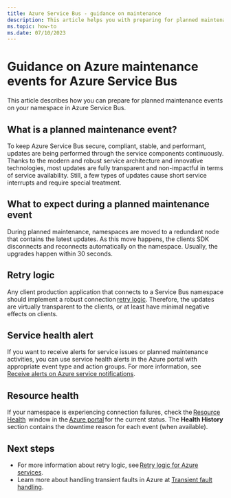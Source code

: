 ```yaml
---
title: Azure Service Bus - guidance on maintenance 
description: This article helps you with preparing for planned maintenance events on your namespace in Azure Service Bus. 
ms.topic: how-to
ms.date: 07/10/2023
---
```


# Guidance on Azure maintenance events for Azure Service Bus
This article describes how you can prepare for planned maintenance events on your namespace in Azure Service Bus. 

## What is a planned maintenance event? 
To keep Azure Service Bus secure, compliant, stable, and performant, updates are being performed through the service components continuously. Thanks to the modern and robust service architecture and innovative technologies, most updates are fully transparent and non-impactful in terms of service availability. Still, a few types of updates cause short service interrupts and require special treatment.  

## What to expect during a planned maintenance event 
During planned maintenance, namespaces are moved to a redundant node that contains the latest updates. As this move happens, the clients SDK disconnects and reconnects automatically on the namespace. Usually, the upgrades happen within 30 seconds. 

## Retry logic 
Any client production application that connects to a Service Bus namespace should implement a robust connection [retry logic](/azure/architecture/best-practices/retry-service-specific#service-bus). Therefore, the updates are virtually transparent to the clients, or at least have minimal negative effects on clients. 

## Service health alert 
If you want to receive alerts for service issues or planned maintenance activities, you can use service health alerts in the Azure portal with appropriate event type and action groups. For more information, see [Receive alerts on Azure service notifications](/azure/service-health/alerts-activity-log-service-notifications-portal#create-service-health-alert-using-azure-portal). 

## Resource health 
If your namespace is experiencing connection failures, check the [Resource Health](/azure/service-health/resource-health-overview#get-started)  window in the [Azure portal](https://portal.azure.com/) for the current status. The **Health History** section contains the downtime reason for each event (when available). 

## Next steps 

- For more information about retry logic, see [Retry logic for Azure services](/azure/architecture/best-practices/retry-service-specific). 
- Learn more about handling transient faults in Azure at [Transient fault handling](/azure/architecture/best-practices/transient-faults). 
